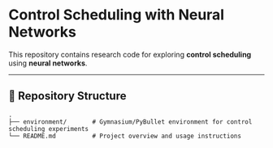 # Control Scheduling with Neural Networks

This repository contains research code for exploring **control scheduling** using **neural networks**.  

---

## 📂 Repository Structure

```plaintext
.
├── environment/       # Gymnasium/PyBullet environment for control scheduling experiments
└── README.md          # Project overview and usage instructions